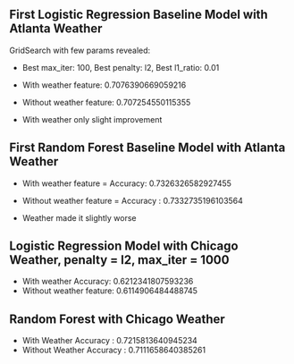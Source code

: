 ## First Logistic Regression Baseline Model with Atlanta Weather
GridSearch with few params revealed:
- Best max_iter: 100, Best penalty: l2, Best l1_ratio: 0.01
- With weather feature: 0.7076390669059216
- Without weather feature: 0.707254550115355

- With weather only slight improvement

## First Random Forest Baseline Model with Atlanta Weather
- With weather feature = Accuracy: 0.7326326582927455
- Without weather feature = Accuracy : 0.7332735196103564

- Weather made it slightly worse

## Logistic Regression Model with Chicago Weather, penalty = l2, max_iter = 1000
- With weather Accuracy: 0.6212341807593236
- Without weather feature: 0.6114906484488745

## Random Forest with Chicago Weather
- With Weather Accuracy : 0.7215813640945234
- Without Weather Accuracy : 0.7111658640385261
